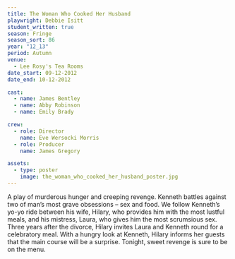 ```yaml
---
title: The Woman Who Cooked Her Husband
playwright: Debbie Isitt
student_written: true
season: Fringe
season_sort: 86
year: "12_13"
period: Autumn
venue:
  - Lee Rosy's Tea Rooms
date_start: 09-12-2012
date_end: 10-12-2012

cast:
  - name: James Bentley
  - name: Abby Robinson
  - name: Emily Brady

crew:
  - role: Director
    name: Eve Wersocki Morris
  - role: Producer
    name: James Gregory

assets:
  - type: poster
    image: the_woman_who_cooked_her_husband_poster.jpg
---
```


A play of murderous hunger and creeping revenge. Kenneth battles against two of man’s most grave obsessions – sex and food. We follow Kenneth’s yo-yo ride between his wife, Hilary, who provides him with the most lustful meals, and his mistress, Laura, who gives him the most scrumsious sex. Three years after the divorce, Hilary invites Laura and Kenneth round for a celebratory meal. With a hungry look at Kenneth, Hilary informs her guests that the main course will be a surprise. Tonight, sweet revenge is sure to be on the menu.

